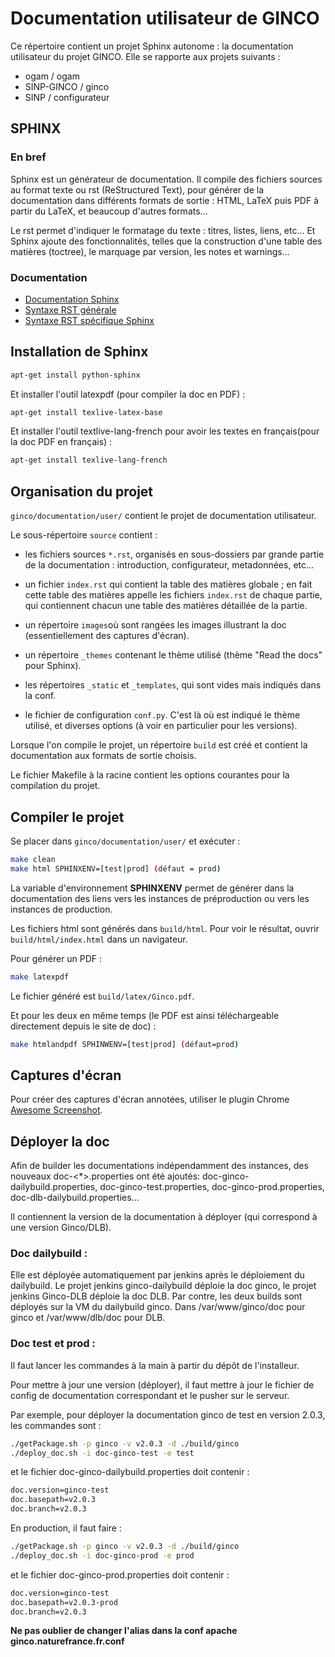 # Documentation utilisateur de GINCO

Ce répertoire contient un projet Sphinx autonome : la documentation utilisateur du projet GINCO. Elle se rapporte aux 
 projets suivants : 
 
* ogam / ogam
* SINP-GINCO / ginco
* SINP / configurateur

## SPHINX

### En bref

Sphinx est un générateur de documentation. Il compile des fichiers sources au format texte ou rst
(ReStructured Text), pour générer de la documentation dans différents formats de sortie : HTML, LaTeX 
 puis PDF à partir du LaTeX, et beaucoup d'autres formats... 
 
Le rst permet d'indiquer le formatage du texte : titres, listes, liens, etc... 
Et Sphinx ajoute des fonctionnalités, telles que la construction d'une table des matières (toctree), 
le marquage par version, les notes et warnings... 

### Documentation

* [Documentation Sphinx](http://www.sphinx-doc.org/en/stable/)
* [Syntaxe RST générale](http://www.sphinx-doc.org/en/stable/rest.html)
* [Syntaxe RST spécifique Sphinx](http://www.sphinx-doc.org/en/stable/markup/index.html)

## Installation de Sphinx

```bash
apt-get install python-sphinx
```
Et installer l'outil latexpdf (pour compiler la doc en PDF) :

```bash
apt-get install texlive-latex-base
```

Et installer l'outil textlive-lang-french pour avoir les textes en français(pour la doc PDF en français) : 


```bash
apt-get install texlive-lang-french
```


## Organisation du projet

`ginco/documentation/user/` contient le projet de documentation utilisateur.

Le sous-répertoire `source` contient : 

* les fichiers sources `*.rst`, organisés en sous-dossiers par grande partie de la documentation : 
  introduction, configurateur, metadonnées, etc...
    
* un fichier `index.rst` qui contient la table des matières globale ; en fait cette table des matières 
  appelle les fichiers `index.rst` de chaque partie, qui contiennent chacun une table des matières 
  détaillée de la partie. 
  
* un répertoire `images`où sont rangées les images illustrant la doc (essentiellement des captures d'écran). 

* un répertoire `_themes` contenant le thème utilisé (thème "Read the docs" pour Sphinx). 

* les répertoires `_static` et  `_templates`, qui sont vides mais indiqués dans la conf. 

* le fichier de configuration `conf.py`. C'est là où est indiqué le thème utilisé, et diverses options 
  (à voir en particulier pour les versions). 
 
Lorsque l'on compile le projet, un répertoire `build` est créé et contient la documentation aux formats de sortie 
choisis.
  
Le fichier Makefile à la racine contient les options courantes pour la compilation du projet.

## Compiler le projet

Se placer dans `ginco/documentation/user/` et exécuter : 

```bash
make clean
make html SPHINXENV=[test|prod] (défaut = prod)
```
La variable d'environnement **SPHINXENV** permet de générer dans la documentation des liens vers les instances de préproduction ou vers les instances de production.

Les fichiers html sont générés dans `build/html`. Pour voir le résultat, ouvrir `build/html/index.html`
dans un navigateur. 

Pour générer un PDF : 

```bash
make latexpdf
```
Le fichier généré est `build/latex/Ginco.pdf`. 

Et pour les deux en même temps (le PDF est ainsi téléchargeable directement depuis le site de doc) :

```bash
make htmlandpdf SPHINWENV=[test|prod] (défaut=prod)
```

## Captures d'écran

Pour créer des captures d'écran annotées, utiliser le plugin Chrome 
[Awesome Screenshot](https://chrome.google.com/webstore/detail/awesome-screenshot-screen/nlipoenfbbikpbjkfpfillcgkoblgpmj?hl=fr&gl=FR). 

## Déployer la doc

Afin de builder les documentations indépendamment des instances, des nouveaux doc-<*>.properties ont été ajoutés: doc-ginco-dailybuild.properties, doc-ginco-test.properties, doc-ginco-prod.properties, doc-dlb-dailybuild.properties...

Il contiennent la version de la documentation à déployer (qui correspond à une version Ginco/DLB).

### Doc dailybuild :
Elle est déployée automatiquement par jenkins après le déploiement du dailybuild.
Le projet jenkins ginco-dailybuild déploie la doc ginco, le projet jenkins Ginco-DLB déploie la doc DLB. Par contre, les deux builds sont déployés sur la VM du dailybuild ginco. Dans /var/www/ginco/doc pour ginco et /var/www/dlb/doc pour DLB.

### Doc test et prod :
Il faut lancer les commandes à la main à partir du dépôt de l'installeur.

Pour mettre à jour une version (déployer), il faut mettre à jour le fichier de config de documentation correspondant et le pusher sur le serveur.

Par exemple, pour déployer la documentation ginco de test en version 2.0.3, les commandes sont :
```bash
./getPackage.sh -p ginco -v v2.0.3 -d ./build/ginco
./deploy_doc.sh -i doc-ginco-test -e test
```
et le fichier doc-ginco-dailybuild.properties doit contenir :
```bash
doc.version=ginco-test
doc.basepath=v2.0.3
doc.branch=v2.0.3
```

En production, il faut faire :
```bash
./getPackage.sh -p ginco -v v2.0.3 -d ./build/ginco
./deploy_doc.sh -i doc-ginco-prod -e prod
```
et le fichier doc-ginco-prod.properties doit contenir :
```bash
doc.version=ginco-test
doc.basepath=v2.0.3-prod
doc.branch=v2.0.3
```

**Ne pas oublier de changer l'alias dans la conf apache ginco.naturefrance.fr.conf**


